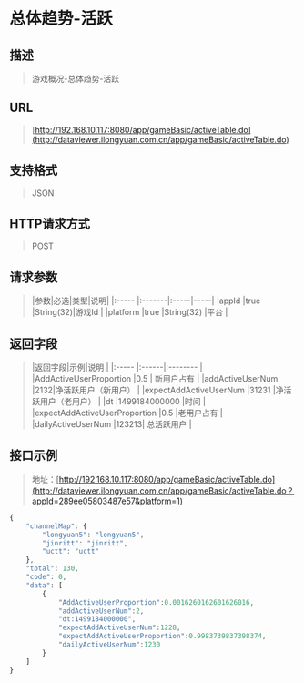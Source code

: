 # 总体趋势-活跃

## 描述
> 游戏概况-总体趋势-活跃

## URL
> [http://192.168.10.117:8080/app/gameBasic/activeTable.do](http://dataviewer.ilongyuan.com.cn/app/gameBasic/activeTable.do)

## 支持格式
> JSON

## HTTP请求方式
> POST

## 请求参数
> |参数|必选|类型|说明|
|:-----  |:-------|:-----|-----|
|appId    |true    |String(32)|游戏Id |
|platform    |true    |String(32)   |平台 |

## 返回字段
> |返回字段|示例|说明            |
|:-----   |:------|:--------    |
|AddActiveUserProportion |0.5 |   新用户占有      |
|addActiveUserNum |2132|净活跃用户（新用户） |
|expectAddActiveUserNum |31231 |净活跃用户（老用户） |
|dt |1499184000000 |时间  |
|expectAddActiveUserProportion |0.5 |老用户占有  |
|dailyActiveUserNum  |123213| 总活跃用户 |
## 接口示例
> 地址：[http://192.168.10.117:8080/app/gameBasic/activeTable.do](http://dataviewer.ilongyuan.com.cn/app/gameBasic/activeTable.do？appId=289ee05803487e57&platform=1)
``` javascript
{
    "channelMap": {
        "longyuan5": "longyuan5",
        "jinritt": "jinritt",
        "uctt": "uctt"
    },
    "total": 130,
    "code": 0,
    "data": [
        {
            "AddActiveUserProportion":0.0016260162601626016,
            "addActiveUserNum":2,
            "dt:1499184000000",
            "expectAddActiveUserNum":1228,
            "expectAddActiveUserProportion":0.9983739837398374,
            "dailyActiveUserNum":1230
        }
    ]
}
```

